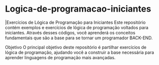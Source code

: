 # Logica-de-programacao-iniciantes
|Exercícios de Lógica de Programação para Iniciantes
Este repositório contém exemplos e exercícios de lógica de programação voltados para iniciantes. Através desses códigos, você aprenderá os conceitos fundamentais que são a 
base para se tornar um programador BACK-END.

Objetivo
O principal objetivo deste repositório é partilhar exercícios de lógica de programação, ajudando você a construir a base necessária para aprender linguagens de programação 
mais avançadas.

